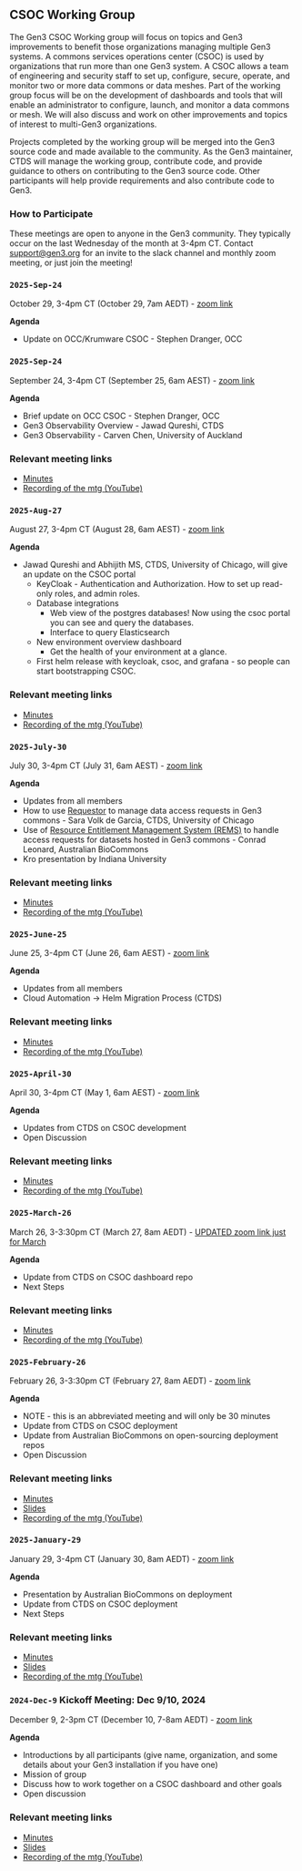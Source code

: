 ## CSOC Working Group

The Gen3 CSOC Working group will focus on topics and Gen3 improvements to benefit those organizations managing multiple Gen3 systems. A commons services operations center (CSOC) is used by organizations that run more than one Gen3 system. A CSOC allows a team of engineering and security staff to set up, configure, secure, operate, and monitor two or more data commons or data meshes. Part of the working group focus will be on the development of dashboards and tools that will enable an administrator to configure, launch, and monitor a data commons or mesh. We will also discuss and work on other improvements and topics of interest to multi-Gen3 organizations.

Projects completed by the working group will be merged into the Gen3 source code and made available to the community. As the Gen3 maintainer, CTDS will manage the working group, contribute code, and provide guidance to others on contributing to the Gen3 source code. Other participants will help provide requirements and also contribute code to Gen3.

### **How to Participate**

These meetings are open to anyone in the Gen3 community. They typically occur on the last Wednesday of the month at 3-4pm CT.  Contact [support@gen3.org](mailto:support@gen3.org) for an invite to the slack channel and monthly zoom meeting, or just join the meeting!


### `2025-Sep-24`
October 29, 3-4pm CT (October 29, 7am AEDT) - [zoom link](https://uchicago.zoom.us/j/94195457500?pwd=QVy03nhXQ248IJKuHMwEiQGLhHblW3.1)

**Agenda**

* Update on OCC/Krumware CSOC - Stephen Dranger, OCC





### `2025-Sep-24`
September 24, 3-4pm CT (September 25, 6am AEST) - [zoom link](https://uchicago.zoom.us/j/94195457500?pwd=QVy03nhXQ248IJKuHMwEiQGLhHblW3.1)

**Agenda**

* Brief update on OCC CSOC - Stephen Dranger, OCC
* Gen3 Observability Overview - Jawad Qureshi, CTDS
* Gen3 Observability - Carven Chen, University of Auckland

### Relevant meeting links   

* [Minutes](20250924-CSOC_WG_minutes.md)
* [Recording of the mtg (YouTube)](https://youtu.be/SD-OdsUkaDQ)



### `2025-Aug-27`
August 27, 3-4pm CT (August 28, 6am AEST) - [zoom link](https://uchicago.zoom.us/j/94195457500?pwd=QVy03nhXQ248IJKuHMwEiQGLhHblW3.1)

**Agenda**

* Jawad Qureshi and Abhijith MS, CTDS, University of Chicago, will give an update on the CSOC portal
  * KeyCloak - Authentication and Authorization. How to set up read-only roles, and admin roles.
  * Database integrations
    * Web view of the postgres databases! Now using the csoc portal you can see and query the databases.
    * Interface to query Elasticsearch
  * New environment overview dashboard
    * Get the health of your environment at a glance.
  * First helm release with keycloak, csoc, and grafana - so people can start bootstrapping CSOC.


### Relevant meeting links   

* [Minutes](20250827-CSOC_WG_minutes.md)
* [Recording of the mtg (YouTube)](https://youtu.be/LktSl1S0Izo)




### `2025-July-30`
July 30, 3-4pm CT (July 31, 6am AEST) - [zoom link](https://uchicago.zoom.us/j/94195457500?pwd=QVy03nhXQ248IJKuHMwEiQGLhHblW3.1)

**Agenda**

* Updates from all members
* How to use [Requestor](https://github.com/uc-cdis/requestor) to manage data access requests in Gen3 commons - Sara Volk de Garcia, CTDS, University of Chicago
* Use of [Resource Entitlement Management System (REMS)](https://github.com/CSCfi/rems) to handle access requests for datasets hosted in Gen3 commons - Conrad Leonard, Australian BioCommons
* Kro presentation by Indiana University

### Relevant meeting links   

* [Minutes](20250730-CSOC_WG_minutes.md)
* [Recording of the mtg (YouTube)](https://youtu.be/FrzsUzQeNoQ)




### `2025-June-25`
June 25, 3-4pm CT (June 26, 6am AEST) - [zoom link](https://uchicago.zoom.us/j/91296910656?pwd=b360AiWOaty5nvLI5Kbp12cua6e8Pw.1)

**Agenda**

* Updates from all members
* Cloud Automation -> Helm Migration Process (CTDS)

### Relevant meeting links   

* [Minutes](20250625-CSOC_WG_minutes.md)  
* [Recording of the mtg (YouTube)](https://www.youtube.com/watch?v=bZiHxu7ZdnU)


### `2025-April-30`
April 30, 3-4pm CT (May 1, 6am AEST) - [zoom link](https://uchicago.zoom.us/j/91296910656?pwd=b360AiWOaty5nvLI5Kbp12cua6e8Pw.1)

**Agenda**

* Updates from CTDS on CSOC development
* Open Discussion

### Relevant meeting links   

* [Minutes](20250430-CSOC_WG_minutes.md)  
* [Recording of the mtg (YouTube)](https://youtu.be/BqlWFnzCfJ4?si=a3bh5KEqHIZM7Dtf&t=16)

### `2025-March-26`
March 26, 3-3:30pm CT (March 27, 8am AEDT) - [UPDATED zoom link just for March](https://uchicago.zoom.us/j/8652124937?pwd=akNVcWRGV1V2UHZodEU4NkNyM3Jjdz09)

**Agenda**

* Update from CTDS on CSOC dashboard repo
* Next Steps

### Relevant meeting links   

* [Minutes](20250326-CSOC_WG_minutes.md)  
* [Recording of the mtg (YouTube)](https://youtu.be/8A1S5MS-5cQ)

### `2025-February-26`
February 26, 3-3:30pm CT (February 27, 8am AEDT) - [zoom link](https://uchicago.zoom.us/j/91296910656?pwd=b360AiWOaty5nvLI5Kbp12cua6e8Pw.1)

**Agenda**

* NOTE - this is an abbreviated meeting and will only be 30 minutes
* Update from CTDS on CSOC deployment
* Update from Australian BioCommons on open-sourcing deployment repos
* Open Discussion

### Relevant meeting links   

* [Minutes](20250226-CSOC_WG_minutes.md)  
* [Slides](20250226-CSOC_WG_slides.pdf)
* [Recording of the mtg (YouTube)](https://youtu.be/q7geH6Cfz8s)


### `2025-January-29`

January 29, 3-4pm CT (January 30, 8am AEDT) - [zoom link](https://uchicago.zoom.us/j/91296910656?pwd=b360AiWOaty5nvLI5Kbp12cua6e8Pw.1)

**Agenda**

* Presentation by Australian BioCommons on deployment
* Update from CTDS on CSOC deployment
* Next Steps

### Relevant meeting links   

* [Minutes](20250129-CSOC_WG_minutes.md)  
* [Slides](20250129-CSOC_WG_slides.pdf)
* [Recording of the mtg (YouTube)](https://youtu.be/yF-T97MggUQ)


### `2024-Dec-9` **Kickoff Meeting: Dec 9/10, 2024**

December 9, 2-3pm CT (December 10, 7-8am AEDT) - [zoom link](https://uchicago.zoom.us/j/92866299142?pwd=XfddZb7PAK9eMaX9gX3qSBpljJ5jYL.1)

**Agenda**

* Introductions by all participants (give name, organization, and some details about your Gen3 installation if you have one)
* Mission of group
* Discuss how to work together on a CSOC dashboard and other goals
* Open discussion

### Relevant meeting links   

* [Minutes](20241209-CSOC_WG_minutes.md)  
* [Slides](20241209-CSOC_WG_slides.pdf)
* [Recording of the mtg (YouTube)](https://www.youtube.com/watch?v=Rd4qjhm3oKI)
